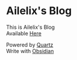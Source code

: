 # Ailelix's Blog

This is Ailelix's Blog  
Available [Here](https://blog.ailelix.com)  

Powered by [Quartz](https://github.com/jackyzha0/quartz)  
Write with [Obsidian](https://obsidian.md/)  

